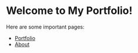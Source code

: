 # Welcome to My Portfolio!

Here are some important pages:

- [Portfolio](/portfolio/)
- [About](/about/)

